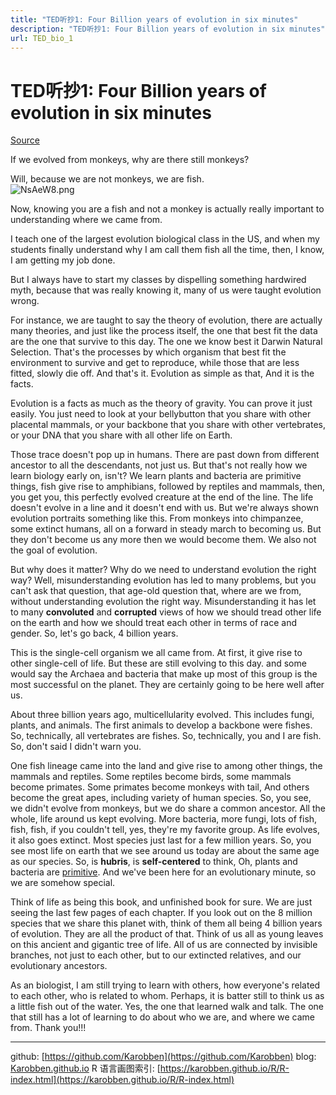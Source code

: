```yaml
---
title: "TED听抄1: Four Billion years of evolution in six minutes"
description: "TED听抄1: Four Billion years of evolution in six minutes"
url: TED_bio_1
---
```


# TED听抄1: Four Billion years of evolution in six minutes

[Source](https://www.youtube.com/watch?v=XyTcINLKq4c&t=191s)  


If we evolved from monkeys, why are there still monkeys?

Will, because we are not monkeys, we are fish.  
![NsAeW8.png](https://s1.ax1x.com/2020/06/26/NsAeW8.png)

Now, knowing you are a fish and not a monkey is actually really important to understanding where we came from.

I teach one of the largest evolution biological class in the US, and when my students finally understand why I am call them fish all the time, then, I know, I am getting my job done.

But I always have to start my classes by dispelling something hardwired myth, because that was really knowing it, many of us were taught evolution wrong.

For instance, we are taught to say the theory of evolution, there are actually many theories, and just like the process itself, the one that best fit the data are the one that survive to this day. The one we know best it Darwin Natural Selection. That's the processes by which organism that best fit the environment to survive and get to reproduce, while those that are less fitted, slowly die off. And that's it. Evolution as simple as that, And it is the facts.

Evolution is a facts as much as the theory of gravity. You can prove it just easily. You just need to look at your bellybutton that you share with other placental mammals, or your backbone that you share with other vertebrates, or your DNA that you share with all other life on Earth.

Those trace doesn't pop up in humans. There are past down from different ancestor to all the descendants, not just us. But that's not really how we learn biology early on, isn't? We learn plants and bacteria are primitive things, fish give rise to amphibians, followed by reptiles and mammals, then, you get you, this perfectly evolved creature at the end of the line. The life doesn't evolve in a line and it doesn't end with us. But we're always shown evolution portraits something like this. From monkeys into chimpanzee, some extinct humans, all on a forward in steady march to becoming us. But they don't become us any more then we would become them. We also not the goal of evolution.

But why does it matter? Why do we need to understand evolution the right way? Well, misunderstanding evolution has led to many problems, but you can't ask that question, that age-old question that, where are we from, without understanding evolution the right way. Misunderstanding it has let to many **convoluted** and **corrupted** views of how we should tread other life on the earth and how we should treat each other in terms of race and gender. So, let's go back, 4 billion years.

This is the single-cell organism we all came from. At first, it give rise to other single-cell of life. But these are still evolving to this day. and some would say the Archaea and bacteria that make up most of this group is the most successful on the planet. They are certainly going to be here well after us.

About three billion years ago, multicellularity evolved. This includes fungi, plants, and animals. The first animals to develop a backbone were fishes. So, technically, all vertebrates are fishes. So, technically, you and I are fish. So, don't said I didn't warn you.

One fish lineage came into the land and give rise to among other things, the mammals and reptiles. Some reptiles become birds, some mammals become primates. Some primates become monkeys with tail, And others become the great apes, including variety of human species. So, you see, we didn't evolve from monkeys, but we do share a common ancestor. All the whole, life around us kept evolving. More bacteria, more fungi, lots of fish, fish, fish, if you couldn't tell, yes, they're my favorite group. As life evolves, it also goes extinct. Most species just last for a few million years. So, you see most life on earth that we see around us today are about the same age as our species. So, is **hubris**, is **self-centered** to think, Oh, plants and bacteria are <u>primitive</u>. And we've been here for an evolutionary minute, so  we are somehow special.  

Think of life as being this book, and unfinished book for sure. We are just seeing the last few pages of each chapter. If you look out on the 8 million species that we share this planet with, think of them all being 4 billion years of evolution. They are all the product of that. Think of us all as young leaves on this ancient and gigantic tree of life. All of us are connected by invisible branches, not just to each other, but to our extincted relatives, and our evolutionary ancestors.

As an biologist, I am still trying to learn with others, how everyone's related to each other, who is related to whom. Perhaps, it is batter still to think us as a little fish out of the water. Yes, the one that learned walk and talk. The one that still has a lot of learning to do about who we are, and where we came from. Thank you!!!  

---
github: [https://github.com/Karobben](https://github.com/Karobben)
blog: [Karobben.github.io](http://Karobben.github.io)
R 语言画图索引: [https://karobben.github.io/R/R-index.html](https://karobben.github.io/R/R-index.html)
